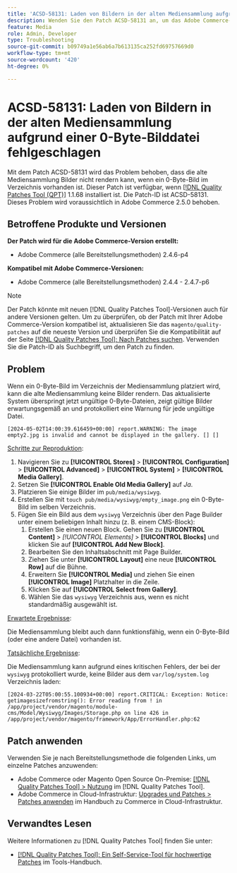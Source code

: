 ```yaml
---
title: 'ACSD-58131: Laden von Bildern in der alten Mediensammlung aufgrund einer 0-Byte-Bilddatei fehlgeschlagen'
description: Wenden Sie den Patch ACSD-58131 an, um das Adobe Commerce-Problem zu beheben, bei dem die alte Mediensammlung Bilder nicht rendern kann, wenn ein 0-Byte-Bild im Verzeichnis vorhanden ist.
feature: Media
role: Admin, Developer
type: Troubleshooting
source-git-commit: b09749a1e56ab6a7b613135ca252fd69757669d0
workflow-type: tm+mt
source-wordcount: '420'
ht-degree: 0%

---
```



# ACSD-58131: Laden von Bildern in der alten Mediensammlung aufgrund einer 0-Byte-Bilddatei fehlgeschlagen

Mit dem Patch ACSD-58131 wird das Problem behoben, dass die alte Mediensammlung Bilder nicht rendern kann, wenn ein 0-Byte-Bild im Verzeichnis vorhanden ist. Dieser Patch ist verfügbar, wenn [[!DNL Quality Patches Tool (QPT)]](/help/tools/quality-patches-tool/quality-patches-tool-to-self-serve-quality-patches.md) 1.1.68 installiert ist. Die Patch-ID ist ACSD-58131. Dieses Problem wird voraussichtlich in Adobe Commerce 2.5.0 behoben.

## Betroffene Produkte und Versionen

**Der Patch wird für die Adobe Commerce-Version erstellt:**

* Adobe Commerce (alle Bereitstellungsmethoden) 2.4.6-p4

**Kompatibel mit Adobe Commerce-Versionen:**

* Adobe Commerce (alle Bereitstellungsmethoden) 2.4.4 - 2.4.7-p6

>[!NOTE]
>
>Der Patch könnte mit neuen [!DNL Quality Patches Tool]-Versionen auch für andere Versionen gelten. Um zu überprüfen, ob der Patch mit Ihrer Adobe Commerce-Version kompatibel ist, aktualisieren Sie das `magento/quality-patches` auf die neueste Version und überprüfen Sie die Kompatibilität auf der Seite [[!DNL Quality Patches Tool]: Nach Patches suchen](https://experienceleague.adobe.com/tools/commerce-quality-patches/index.html). Verwenden Sie die Patch-ID als Suchbegriff, um den Patch zu finden.

## Problem

Wenn ein 0-Byte-Bild im Verzeichnis der Mediensammlung platziert wird, kann die alte Mediensammlung keine Bilder rendern. Das aktualisierte System überspringt jetzt ungültige 0-Byte-Dateien, zeigt gültige Bilder erwartungsgemäß an und protokolliert eine Warnung für jede ungültige Datei.

```
[2024-05-02T14:00:39.616459+00:00] report.WARNING: The image empty2.jpg is invalid and cannot be displayed in the gallery. [] []
```

<u>Schritte zur Reproduktion</u>:

1. Navigieren Sie zu **[!UICONTROL Stores]** > **[!UICONTROL Configuration]** > **[!UICONTROL Advanced]** > **[!UICONTROL System]** > **[!UICONTROL Media Gallery]**.
1. Setzen Sie **[!UICONTROL Enable Old Media Gallery]** auf *Ja*.
1. Platzieren Sie einige Bilder im `pub/media/wysiwyg`.
1. Erstellen Sie mit `touch pub/media/wysiwyg/empty_image.png` ein 0-Byte-Bild im selben Verzeichnis.
1. Fügen Sie ein Bild aus dem `wysiwyg` Verzeichnis über den Page Builder unter einem beliebigen Inhalt hinzu (z. B. einem CMS-Block):
   1. Erstellen Sie einen neuen Block. Gehen Sie zu **[!UICONTROL Content]** > *[!UICONTROL Elements]* > **[!UICONTROL Blocks]** und klicken Sie auf **[!UICONTROL Add New Block]**.
   1. Bearbeiten Sie den Inhaltsabschnitt mit Page Builder.
   1. Ziehen Sie unter **[!UICONTROL Layout]** eine neue **[!UICONTROL Row]** auf die Bühne.
   1. Erweitern Sie **[!UICONTROL Media]** und ziehen Sie einen **[!UICONTROL Image]** Platzhalter in die Zeile.
   1. Klicken Sie auf **[!UICONTROL Select from Gallery]**.
   1. Wählen Sie das `wysiwyg` Verzeichnis aus, wenn es nicht standardmäßig ausgewählt ist.

<u>Erwartete Ergebnisse</u>:

Die Mediensammlung bleibt auch dann funktionsfähig, wenn ein 0-Byte-Bild (oder eine andere Datei) vorhanden ist.

<u>Tatsächliche Ergebnisse</u>:

Die Mediensammlung kann aufgrund eines kritischen Fehlers, der bei der `wysiwyg` protokolliert wurde, keine Bilder aus dem `var/log/system.log` Verzeichnis laden:

```
[2024-03-22T05:00:55.100934+00:00] report.CRITICAL: Exception: Notice: getimagesizefromstring(): Error reading from ! in /app/project/vendor/magento/module-cms/Model/Wysiwyg/Images/Storage.php on line 426 in /app/project/vendor/magento/framework/App/ErrorHandler.php:62
```

## Patch anwenden

Verwenden Sie je nach Bereitstellungsmethode die folgenden Links, um einzelne Patches anzuwenden:

* Adobe Commerce oder Magento Open Source On-Premise: [[!DNL Quality Patches Tool] > Nutzung](/help/tools/quality-patches-tool/usage.md) im [!DNL Quality Patches Tool].
* Adobe Commerce in Cloud-Infrastruktur: [Upgrades und Patches > Patches anwenden](https://experienceleague.adobe.com/docs/commerce-cloud-service/user-guide/develop/upgrade/apply-patches.html) im Handbuch zu Commerce in Cloud-Infrastruktur.

## Verwandtes Lesen

Weitere Informationen zu [!DNL Quality Patches Tool] finden Sie unter:

* [[!DNL Quality Patches Tool]: Ein Self-Service-Tool für hochwertige Patches](/help/tools/quality-patches-tool/quality-patches-tool-to-self-serve-quality-patches.md) im Tools-Handbuch.
